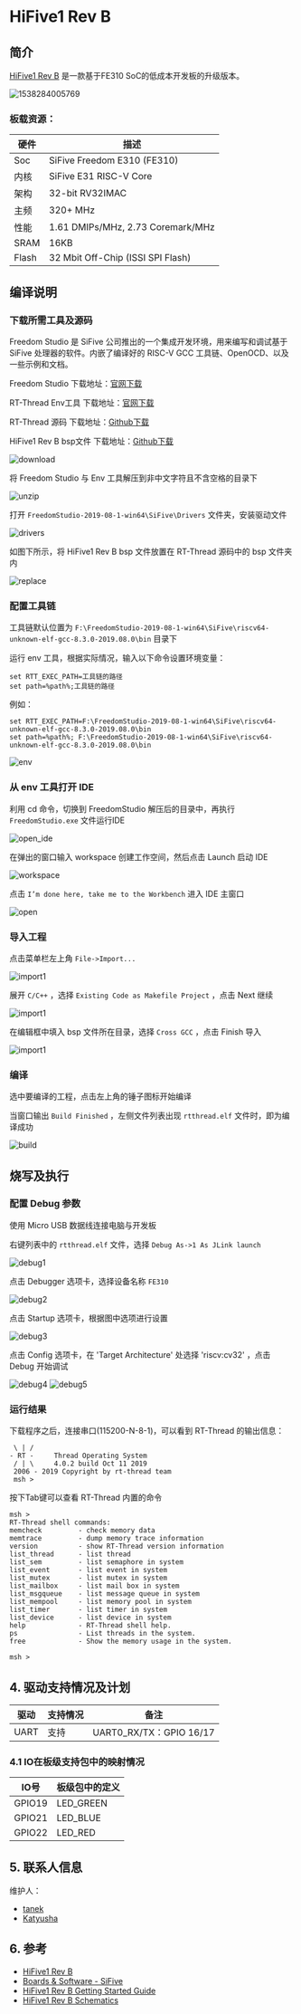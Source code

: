 # HiFive1 Rev B #

## 简介

[HiFive1 Rev B](https://www.sifive.com/boards/hifive1-rev-b) 是一款基于FE310 SoC的低成本开发板的升级版本。

![1538284005769](figures/board.png)



### 板载资源：

| 硬件 | 描述 |
| -- | -- |
|Soc| SiFive Freedom E310 (FE310) |
| 内核    | SiFive E31 RISC-V Core                                      |
| 架构       |  32-bit RV32IMAC                                         |
| 主频       | 320+ MHz                                              |
| 性能 | 1.61 DMIPs/MHz, 2.73 Coremark/MHz            |
|SRAM| 16KB |
|Flash| 32 Mbit Off-Chip (ISSI SPI Flash) |

## 编译说明

### 下载所需工具及源码

Freedom Studio 是 SiFive 公司推出的一个集成开发环境，用来编写和调试基于 SiFive 处理器的软件。内嵌了编译好的 RISC-V GCC 工具链、OpenOCD、以及一些示例和文档。

Freedom Studio
下载地址：[官网下载](https://www.sifive.com/boards/)

RT-Thread Env工具
下载地址：[官网下载](https://www.rt-thread.org/page/download.html)

RT-Thread 源码
下载地址：[Github下载](https://github.com/RT-Thread/rt-thread)

HiFive1 Rev B bsp文件
下载地址：[Github下载](https://github.com/KatyushaScarlet/hifive1-revb)

![download](figures/download.png)

将 Freedom Studio 与 Env 工具解压到非中文字符且不含空格的目录下

![unzip](figures/unzip.png)

打开 `FreedomStudio-2019-08-1-win64\SiFive\Drivers` 文件夹，安装驱动文件

![drivers](figures/drivers.png)

如图下所示，将 HiFive1 Rev B bsp 文件放置在 RT-Thread 源码中的 bsp 文件夹内

![replace](figures/replace.png)

### 配置工具链

工具链默认位置为 `F:\FreedomStudio-2019-08-1-win64\SiFive\riscv64-unknown-elf-gcc-8.3.0-2019.08.0\bin` 目录下

运行 env 工具，根据实际情况，输入以下命令设置环境变量：

```
set RTT_EXEC_PATH=工具链的路径
set path=%path%;工具链的路径
```

例如：

```
set RTT_EXEC_PATH=F:\FreedomStudio-2019-08-1-win64\SiFive\riscv64-unknown-elf-gcc-8.3.0-2019.08.0\bin
set path=%path%; F:\FreedomStudio-2019-08-1-win64\SiFive\riscv64-unknown-elf-gcc-8.3.0-2019.08.0\bin
```

![env](figures/env.png)

### 从 env 工具打开 IDE

利用 cd 命令，切换到 FreedomStudio 解压后的目录中，再执行 `FreedomStudio.exe` 文件运行IDE

![open_ide](figures/open_ide.png)

在弹出的窗口输入 workspace 创建工作空间，然后点击 Launch 启动 IDE

![workspace](figures/workspace.png)

点击 `I’m done here, take me to the Workbench` 进入 IDE 主窗口

![open](figures/open.png)

### 导入工程

点击菜单栏左上角 `File->Import...` 

![import1](figures/import1.png)

展开 `C/C++` ，选择 `Existing Code as Makefile Project` ，点击 Next 继续

![import1](figures/import2.png)

在编辑框中填入 bsp 文件所在目录，选择 `Cross GCC` ，点击 Finish 导入

![import1](figures/import3.png)

### 编译

选中要编译的工程，点击左上角的锤子图标开始编译

当窗口输出 `Build Finished` ，左侧文件列表出现 `rtthread.elf` 文件时，即为编译成功

![build](figures/build.png)

## 烧写及执行

### 配置 Debug 参数

使用 Micro USB 数据线连接电脑与开发板

右键列表中的 `rtthread.elf` 文件，选择 `Debug As->1 As JLink launch`

![debug1](figures/debug1.png)

点击 Debugger 选项卡，选择设备名称 `FE310` 

![debug2](figures/debug2.png)

点击 Startup 选项卡，根据图中选项进行设置

![debug3](figures/debug3.png)

点击 Config 选项卡，在 'Target Architecture' 处选择 'riscv:cv32' ，点击 Debug 开始调试

![debug4](figures/debug4.png)
![debug5](figures/debug5.png)

### 运行结果

下载程序之后，连接串口(115200-N-8-1)，可以看到 RT-Thread 的输出信息：

```
 \ | /
- RT -     Thread Operating System
 / | \     4.0.2 build Oct 11 2019
 2006 - 2019 Copyright by rt-thread team
 msh >
```

按下Tab键可以查看 RT-Thread 内置的命令

```
msh >
RT-Thread shell commands:
memcheck         - check memory data
memtrace         - dump memory trace information
version          - show RT-Thread version information
list_thread      - list thread
list_sem         - list semaphore in system
list_event       - list event in system
list_mutex       - list mutex in system
list_mailbox     - list mail box in system
list_msgqueue    - list message queue in system
list_mempool     - list memory pool in system
list_timer       - list timer in system
list_device      - list device in system
help             - RT-Thread shell help.
ps               - List threads in the system.
free             - Show the memory usage in the system.

msh >
```

## 4. 驱动支持情况及计划

| 驱动 | 支持情况  |  备注  |
| ------ | ----  | :------:  |
| UART | 支持 | UART0_RX/TX：GPIO 16/17 |


### 4.1 IO在板级支持包中的映射情况

| IO号 | 板级包中的定义 |
| -- | -- |
| GPIO19 | LED_GREEN |
| GPIO21 | LED_BLUE |
| GPIO22 | LED_RED |

## 5. 联系人信息

维护人：
- [tanek](https://github.com/TanekLiang)
- [Katyusha](https://github.com/KatyushaScarlet)

## 6. 参考

* [HiFive1 Rev B](https://www.sifive.com/boards/hifive1-rev-b/)
* [Boards & Software - SiFive](https://www.sifive.com/products/tools/)
* [HiFive1 Rev B Getting Started Guide](https://sifive.cdn.prismic.io/sifive%2F4f5a7851-1b52-463b-a293-f352036bc809_hifive1b-getting-started-guide_v1.1.pdf)
* [HiFive1 Rev B Schematics](https://sifive.cdn.prismic.io/sifive%2Fa4546ced-0922-4d87-9334-e97c1a9fd9a5_hifive1.b01.schematics.pdf)
